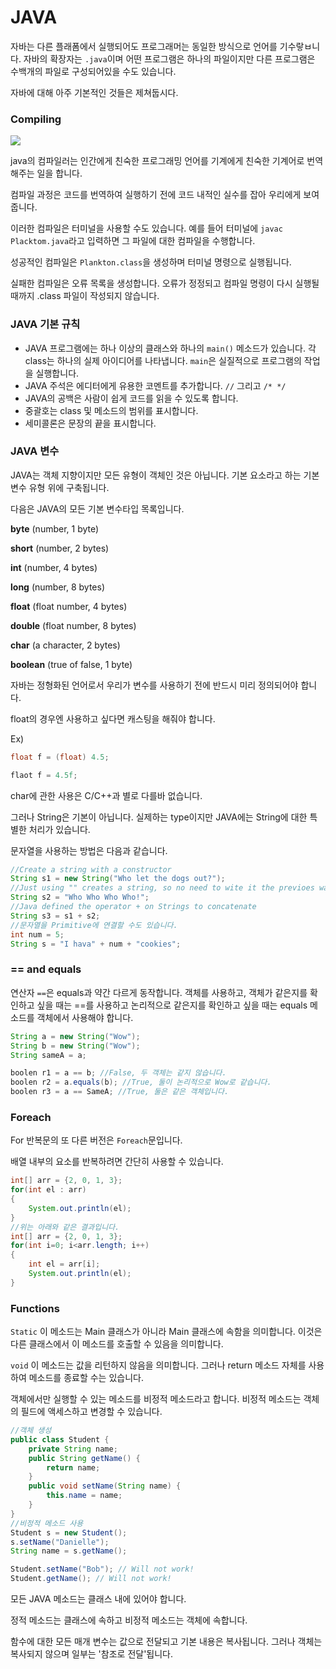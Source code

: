 # JAVA

자바는 다른 플래폼에서 실행되어도 프로그래머는 동일한 방식으로 언어를 기수랗ㅂ니다. 자바의 확장자는 `.java`이며 어떤 프로그램은 하나의 파일이지만 다른 프로그램은 수백개의 파일로 구성되어있을 수도 있습니다.

자바에 대해 아주 기본적인 것들은 제쳐둡시다.

### Compiling

![](https://s3.amazonaws.com/codecademy-content/courses/learn-java/revised-2019/Java+M1L1-+Compilation+Process+ART+409.png)

java의 컴파일러는 인간에게 친숙한 프로그래밍 언어를 기계에게 친숙한 기계어로 번역해주는 일을 합니다.

컴파일 과정은 코드를 번역하여 실행하기 전에 코드 내적인 실수를 잡아 우리에게 보여줍니다.

이러한 컴파일은 터미널을 사용할 수도 있습니다. 예를 들어 터미널에 `javac Placktom.java`라고 입력하면 그 파일에 대한 컴파일을 수행합니다.

성공적인 컴파일은 `Plankton.class`을 생성하며 터미널 명령으로 실행됩니다.

실패한 컴파일은 오류 목록을 생성합니다. 오류가 정정되고 컴파일 명령이 다시 실행될 때까지 .class 파일이 작성되지 않습니다.

### JAVA 기본 규칙

* JAVA 프로그램에는 하나 이상의 클래스와 하나의 `main()` 메소드가 있습니다. 각 class는 하나의 실제 아이디어를 나타냅니다. `main`은 실질적으로 프로그램의 작업을 실행합니다.
* JAVA 주석은 에디터에게 유용한 코멘트를 추가합니다. `//` 그리고 `/* */`
* JAVA의 공백은 사람이 쉽게 코드를 읽을 수 있도록 합니다.
* 중괄호는 class 및 메소드의 범위를 표시합니다.
* 세미콜론은 문장의 끝을 표시합니다.

### JAVA  변수

JAVA는 객체 지향이지만 모든 유형이 객체인 것은 아닙니다. 기본 요소라고 하는 기본 변수 유형 위에 구축됩니다.

다음은 JAVA의 모든 기본 변수타입 목록입니다.

**byte** (number, 1 byte)

**short** (number, 2 bytes)

**int** (number, 4 bytes)

**long** (number, 8 bytes)

**float** (float number, 4 bytes)

**double** (float number, 8 bytes)

**char** (a character, 2 bytes)

**boolean** (true of false, 1 byte)

자바는 정형화된 언어로서 우리가 변수를 사용하기 전에 반드시 미리 정의되어야 합니다.

float의 경우엔 사용하고 싶다면 캐스팅을 해줘야 합니다.

Ex)

```java
float f = (float) 4.5;
```

```java
flaot f = 4.5f;
```



char에 관한 사용은 C/C++과 별로 다를바 없습니다.

그러나 String은 기본이 아닙니다. 실제하는 type이지만 JAVA에는 String에 대한 특별한 처리가 있습니다.

문자열을 사용하는 방법은 다음과 같습니다.

```java
//Create a string with a constructor
String s1 = new String("Who let the dogs out?");
//Just using "" creates a string, so no need to wite it the previoes way
String s2 = "Who Who Who Who!";
//Java defined the operator + on Strings to concatenate
String s3 = s1 + s2;
//문자열을 Primitive에 연결할 수도 있습니다.
int num = 5;
String s = "I hava" + num + "cookies";
```

### == and equals

연산자 `==`은 equals과 약간 다르게 동작합니다. 객체를 사용하고, 객체가 같은지를 확인하고 싶을 때는 ==를 사용하고 논리적으로 같은지를 확인하고 싶을 때는 equals 메소드를 객체에서 사용해야 합니다.

```java
String a = new String("Wow");
String b = new String("Wow");
String sameA = a;

boolen r1 = a == b; //False, 두 객체는 같지 않습니다.
boolen r2 = a.equals(b); //True, 둘이 논리적으로 Wow로 같습니다.
boolen r3 = a == SameA; //True, 둘은 같은 객체입니다.
```

### Foreach

For 반복문의 또 다른 버전은 `Foreach`문입니다.

배열 내부의 요소를 반복하려면 간단히 사용할 수 있습니다.

```java
int[] arr = {2, 0, 1, 3};
for(int el : arr)
{
    System.out.println(el);
}
//위는 아래와 같은 결과입니다.
int[] arr = {2, 0, 1, 3};
for(int i=0; i<arr.length; i++)
{
    int el = arr[i];
    System.out.println(el);
}
```

### Functions

`Static` 이 메소드는 Main 클래스가 아니라 Main 클래스에 속함을 의미합니다. 이것은 다른 클래스에서 이 메소드를 호출할 수 있음을 의미합니다.

`void` 이 메소드는 값을 리턴하지 않음을 의미합니다. 그러나 return 메소드 자체를 사용하여 메소드를 종료할 수는 있습니다.

객체에서만 실행할 수 있는 메소드를 비정적 메소드라고 합니다. 비정적 메소드는 객체의 필드에 액세스하고 변경할 수 있습니다.

```java
//객체 생성
public class Student {
    private String name;
    public String getName() {
        return name;
    }
    public void setName(String name) {
        this.name = name;
    }
}
//비정적 메소드 사용
Student s = new Student();
s.setName("Danielle");
String name = s.getName();

Student.setName("Bob"); // Will not work!
Student.getName(); // Will not work!
```

모든 JAVA 메소드는 클래스 내에 있어야 합니다.

정적 메소드는 클래스에 속하고 비정적 메소드는 객체에 속합니다.

함수에 대한 모든 매개 변수는 값으로 전달되고 기본 내용은 복사됩니다. 그러나 객체는 복사되지 않으며 일부는 '참조로 전달'됩니다.